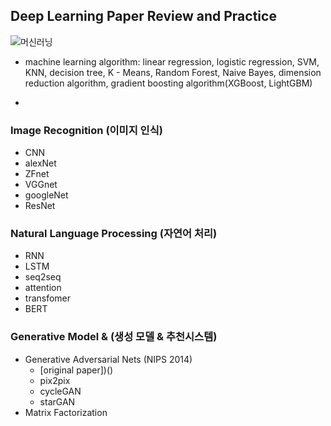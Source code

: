 ## Deep Learning Paper Review and Practice

![머신러닝](https://user-images.githubusercontent.com/87296126/154623892-a0d879b8-2b17-4c4f-b28b-40b6c95ee650.jpg)
- machine learning algorithm: linear regression, logistic regression, SVM, KNN, decision tree, K - Means, Random Forest, Naive Bayes, dimension reduction algorithm, gradient boosting algorithm(XGBoost, LightGBM)

- 
### Image Recognition (이미지 인식)
- CNN
- alexNet
- ZFnet
- VGGnet
- googleNet
- ResNet

### Natural Language Processing (자연어 처리)
- RNN
- LSTM
- seq2seq
- attention
- transfomer
- BERT

### Generative Model &  (생성 모델 & 추천시스템)
- Generative Adversarial Nets (NIPS 2014)
  - [original paper])()
  - pix2pix
  - cycleGAN
  - starGAN
- Matrix Factorization
